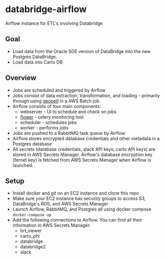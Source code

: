 # databridge-airflow
Airflow instance for ETL's involving Databridge

## Goal
- Load data from the Oracle SDE version of DataBridge into the new Postgres DataBridge.
- Load data into Carto DB

## Overview
- Jobs are scheduled and triggered by Airflow
- Jobs consist of data extraction, transformation, and loading - primarily through using [geopetl](https://github.com/CityOfPhiladelphia/geopetl) in a AWS Batch job.
- Airflow consists of four main components:
    - webserver - UI to schedule and check on jobs
    - [flower](https://flower.readthedocs.io/en/latest/) - celery monitoring tool
    - scheduler - schedules jobs
    - worker - performs jobs
- Jobs are pushed to a RabbitMQ task queue by Airflow
- Airflow stores encrypted database credentials and other metadata in a Postgres database
- All secrets (database credentials, slack API keys, carto API keys) are stored in AWS Secrets Manager. Airflow's database encryption key (fernet key) is fetched from AWS Secrets Manager when Airflow is launched.

## Setup
- Install docker and git on an EC2 instance and clone this repo
- Make sure your EC2 instance has security groups to access S3, DataBridge's RDS, and AWS Secrets Manager
- Launch Airflow, RabbitMQ, and Postgres all using docker compose `docker-compose up`
- Add the following connections to Airflow. You can find all their information in AWS Secrets Manager:
    - brt_viewer
    - carto_phl
    - databridge
    - databridge2
    - slack